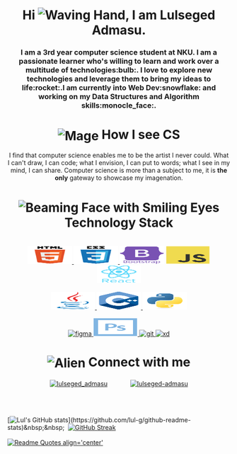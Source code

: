 <h1 align="center">
Hi <img src="https://raw.githubusercontent.com/Tarikul-Islam-Anik/Animated-Fluent-Emojis/master/Emojis/Hand%20gestures/Waving%20Hand.png" alt="Waving Hand" width="55" height="55" />, I am Lulseged Admasu.  
</h1>
<h3 align="center">I am a 3rd year computer science student at NKU. I am a passionate learner who's willing to learn and work over a multitude of technologies:bulb:. I love to explore new technologies and leverage them to bring my ideas to life:rocket:.I am currently into Web Dev:snowflake: and working on my Data Structures and Algorithm skills:monocle_face:.</h3>
<h1 align="center"><img align="center" src="https://raw.githubusercontent.com/Tarikul-Islam-Anik/Animated-Fluent-Emojis/master/Emojis/People/Mage.png" alt="Mage" width="25" height="25" /> How I see CS</h1>
<p  align="center">
I find that computer science enables me to be the artist I never could. What I can't draw, I can code; what I envision, I can put to words; what I see in my mind, I can share. Computer science is more than a subject to me, it is <b>the only</b> gateway to showcase my imagenation.
</p>
<h1 align="center"><img src="https://raw.githubusercontent.com/Tarikul-Islam-Anik/Animated-Fluent-Emojis/master/Emojis/Smilies/Beaming%20Face%20with%20Smiling%20Eyes.png" alt="Beaming Face with Smiling Eyes" align="center" width="45" height="45" /> Technology Stack</h1>
<p align="center"> 
<br>
<a href="https://www.w3.org/html/" target="_blank" rel="noreferrer"> <img src="https://raw.githubusercontent.com/devicons/devicon/master/icons/html5/html5-original-wordmark.svg" alt="html5" width="100" height="40"/> </a> 
<a href="https://www.w3schools.com/css/" target="_blank" rel="noreferrer"> <img src="https://raw.githubusercontent.com/devicons/devicon/master/icons/css3/css3-original-wordmark.svg" alt="css3" width="100" height="40"/> </a>
<a href="https://getbootstrap.com" target="_blank" rel="noreferrer"> <img src="https://raw.githubusercontent.com/devicons/devicon/master/icons/bootstrap/bootstrap-plain-wordmark.svg" alt="bootstrap" width="100" height="40"/></a> 
<a href="https://developer.mozilla.org/en-US/docs/Web/JavaScript" target="_blank" rel="noreferrer"> <img src="https://raw.githubusercontent.com/devicons/devicon/master/icons/javascript/javascript-original.svg" alt="javascript" width="100" height="40"/> </a>
<a href="https://reactjs.org/" target="_blank" rel="noreferrer"> <img src="https://raw.githubusercontent.com/devicons/devicon/master/icons/react/react-original-wordmark.svg" alt="react" width="100" height="40"/> </a> 
<br><br>
<a href="https://www.java.com" target="_blank" rel="noreferrer"> <img src="https://raw.githubusercontent.com/devicons/devicon/master/icons/java/java-original.svg" alt="java" width="100" height="40"/> </a>   
<a href="https://www.w3schools.com/cpp/" target="_blank" rel="noreferrer"> <img src="https://raw.githubusercontent.com/devicons/devicon/master/icons/cplusplus/cplusplus-original.svg" alt="cplusplus" width="100" height="40"/> </a> 
<a href="https://www.python.org" target="_blank" rel="noreferrer"> <img src="https://raw.githubusercontent.com/devicons/devicon/master/icons/python/python-original.svg" alt="python" width="100" height="40"/> </a>
<br><br>
<a href="https://www.figma.com/" target="_blank" rel="noreferrer"> <img src="https://www.vectorlogo.zone/logos/figma/figma-icon.svg" alt="figma" width="100" height="40"/> </a>
<a href="https://www.photoshop.com/en" target="_blank" rel="noreferrer"> <img src="https://raw.githubusercontent.com/devicons/devicon/master/icons/photoshop/photoshop-line.svg" alt="photoshop" width="100" height="40"/> </a>
<a href="https://git-scm.com/" target="_blank" rel="noreferrer"> <img src="https://www.vectorlogo.zone/logos/git-scm/git-scm-icon.svg" alt="git" width="100" height="40"/> </a>
<a href="https://www.adobe.com/products/xd.html" target="_blank" rel="noreferrer"> <img src="https://cdn.worldvectorlogo.com/logos/adobe-xd.svg" alt="xd" width="100" height="40"/> </a>
</p>
<h1 align="center"><img align="center" src="https://raw.githubusercontent.com/Tarikul-Islam-Anik/Animated-Fluent-Emojis/master/Emojis/Smilies/Alien.png" alt="Alien" width="55" height="55" /> Connect with me</h1>
<p align="center">
<a href="https://twitter.com/lulseged_admasu" target="blank"><img align="center" src="https://raw.githubusercontent.com/rahuldkjain/github-profile-readme-generator/master/src/images/icons/Social/twitter.svg" alt="lulseged_admasu" height="30" width="40" /></a>
&nbsp;&nbsp;&nbsp;&nbsp;&nbsp;&nbsp;&nbsp;&nbsp;&nbsp;&nbsp;&nbsp;  
<a href="https://linkedin.com/in/lulseged-admasu" target="blank"><img align="center" src="https://raw.githubusercontent.com/rahuldkjain/github-profile-readme-generator/master/src/images/icons/Social/linked-in-alt.svg" alt="lulseged-admasu" height="30" width="40" /></a>
<br><br><br><br>
</p>

[![Lul's GitHub stats](https://github-readme-stats.vercel.app/api?username=lul-g&show_icons=true&theme=radical&count_private=true&show_owner=true&icon_color='#FF9178')](https://github.com/lul-g/github-readme-stats)&nbsp;&nbsp;&nbsp;
[![GitHub Streak](https://github-readme-streak-stats.herokuapp.com/?user=DenverCoder1&theme=radical)](https://git.io/streak-stats)
&nbsp;&nbsp;&nbsp;&nbsp;&nbsp;&nbsp;&nbsp;&nbsp;&nbsp;&nbsp;&nbsp;&nbsp;&nbsp;&nbsp;&nbsp;&nbsp;&nbsp;&nbsp;&nbsp;&nbsp;&nbsp;&nbsp;&nbsp;&nbsp;&nbsp;&nbsp;&nbsp;&nbsp;&nbsp;&nbsp;&nbsp;&nbsp;&nbsp;&nbsp;&nbsp;&nbsp;&nbsp;&nbsp;&nbsp;&nbsp;&nbsp;&nbsp;&nbsp;&nbsp;&nbsp;&nbsp;&nbsp;&nbsp;&nbsp;&nbsp;&nbsp;&nbsp;&nbsp;&nbsp;&nbsp;&nbsp;&nbsp;&nbsp;&nbsp;&nbsp;&nbsp;&nbsp;&nbsp;&nbsp;&nbsp;&nbsp;&nbsp;&nbsp;&nbsp;&nbsp;&nbsp;&nbsp;&nbsp;&nbsp;&nbsp;&nbsp;&nbsp;&nbsp;&nbsp;&nbsp;
[![Readme Quotes align='center'](https://quotes-github-readme.vercel.app/api?type=horizontal&theme=radical&type=vertical)](https://github.com/piyushsuthar/github-readme-quotes)



